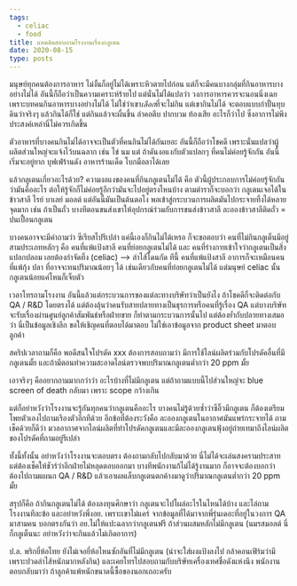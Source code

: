 ```yaml
---
tags:
  - celiac
  - food
title: แทคติคสอบถามโรงงานเรื่องกลูเตน
date: 2020-08-15
type: posts
---
```


มนุษย์ทุกคนต้องการอาหาร ไม่งั้นก็อยู่ไม่ได้เพราะหิวตายไปก่อน แต่ก็จะมีคนบางกลุ่มที่กินอาหารบางอย่างไม่ได้ อันนี้ก็ถือว่าเป็นความเคราะห์ร้ายไป แต่นั่นไม่ได้แปลว่า วงการอาหารควรจะนอนนิ่งเฉย เพราะบทคนกินอาหารบางอย่างไม่ได้ ไม่ใช่ว่าเขา*เลือก*ที่จะไม่กิน แต่เขากินไม่ได้ จะตอบแบบกำปั้นทุบดินว่าจริงๆ แล้วกินได้ก็ใช่ แต่กินแล้วจะผื่นขึ้น ลำคอตีบ ปากบวม ท้องเสีย อะไรก็ว่าไป ซึ่งอาการไม่พึงประสงค์เหล่านี่ไม่ควรเกิดขึ้น

ตัวอาหารที่บางคนกินไม่ได้อาจจะเป็นตัวที่คนกินไม่ได้กันเยอะ อันนี้ก็ถือว่าโชคดี เพราะนั่นแปลว่าผู้ผลิตส่วนใหญ่จะแจ้งไว้บนฉลาก เช่น ไข่ นม แต่ ถ้าดันงอแงกับตัวแปลกๆ ที่คนไม่ค่อยรู้จักกัน อันนี้เริ่มจะอยู่ยาก บุฟเฟ่ร้านดัง อาหารร้านเด็ด โบกมือลาได้เลย

แล้วกลูเตนเกี่ยวอะไรด้วย? ความงอแงของคนที่กินกลูเตนไม่ได้ คือ ตัวนี้ผู้ประกอบการไม่ค่อยรู้จักกันว่ามันคืออะไร ต่อให้รู้จักก็ไม่ค่อยรู้อีกว่ามันจะไปอยู่ตรงไหนบ้าง ตามตำราก็จะบอกว่า กลูเตนเจอได้ในข้าวสาลี ไรย์ บาเลย์ มอลต์ แต่อันนี้มันเป็นต้นตอไง พอเข้าสู่กระบวนการผลิตมันไปกระจายทิ้งได้หลายจุดมาก เช่น ถ้าเป็นถั่ว บางทีตอนขนส่งเขาให้อุปกรณ์ร่วมกับการขนส่งข้าวสาลี ละอองข้าวสาลีติดถั่ว = ปนเปื้อนกลูเตน

บางคนอาจจะมีคำถามว่า ซีเรียสไปรึเปล่า แค่นี้เองก็กินไม่ได้เหรอ ก็จะขอตอบว่า คนที่ไม่กินกลูเต็นมีอยู่สามประเภทหลักๆ คือ คนที่แพ้แป้งสาลี คนที่ย่อยกลูเตนไม่ได้ และ คนที่ร่างกายเข้าใจว่ากลูเตนเป็นสิ่งแปลกปลอม เลยต้องกำจัดทิ้ง (celiac) --> ลำไส้โดนกัด ทีนี้ คนที่แพ้แป้งสาลี อาการก็จะเหมือนคนที่แพ้กุ้ง ปลา ที่อาจจะทนปริมาณน้อยๆ ได้ เช่นเดียวกับคนที่ย่อยกลูเตนไม่ได้ แต่มนุษย์ celiac นั้น กลูเตนน้อยแค่ไหนก็เจ็บตัว

เวลาโทรถามโรงงาน อันนี้แล้วแต่กระบวนการของแต่ละทางบริษัทว่าเป็นยังไง ถ้าโชคดีก็จะติดต่อกับ QA / R&D โดยตรงได้ แต่ต้องลุ้นว่าคนรับสายปลายทางเป็นธุรการหรือคนที่รู้เรื่อง QA แต่บางบริษัทจะรับเรื่องผ่านศูนย์ลูกค้าสัมพันธ์หรือฝ่ายขาย ก็ทำตามกระบวนการนั้นไป แต่ต้องย้ำกับปลายทางเสมอว่า นี่เป็นข้อมูลเชิงลึก ขอให้เชิญคนที่ตอบได้มาตอบ ไม่ใช่เอาข้อมูลจาก product sheet มาตอบลูกค้า 

สคริปเวลาถามก็คือ พอดีสนใจโปรดัค xxx ต้องการสอบถามว่า มีการใช้ไลน์ผลิตร่วมกับโปรดัคอื่นที่มีกลูเตนมั้ย และถ้ามีตอนทำความสะอาดไลน์ตรวจพบปริมาณกลูเตนต่ำกว่า 20 ppm มั้ย

เอาจริงๆ คืออยากถามมากกว่าว่า อะไรบ้างที่ไม่มีกลูเตน แต่ถ้าถามแบบนี้ไปส่วนใหญ่จะ blue screen of death กลับมา เพราะ scope กว้างเกิน

แต่ก็อย่าหวังว่าโรงงานจะรู้กันทุกคนว่ากลูเตนคืออะไร บางคนไม่รู้ด้วยซ้ำว่าซีอิ๊วมีกลูเตน ก็ต้องเตรียมโพยตัวเองไปถามเรีองตัวอีกทีด้วย อีกข้อที่ต้องระวังคือ ละอองกลูเตนในอากาศมันแพร่กระจายได้ ถามเช็คด้วยก็ดีว่า มวลอากาศจากไลน์ผลิตที่ทำโปรดัคกลูเตนและมีละอองกลูเตนฟุ้งอยู่ถ่ายเทมาถึงไลน์ผลิตของโปรดัคที่ถามอยู่รึเปล่า

ทั้งนี้ทั้งนั้น อย่าหวังว่าโรงงานจะตอบตรง ต้องถามกลับไปกลับมาด้วย นี่ไม่ได้จะเล่นสงครามประสาท แต่ต้องเช็คให้ชัวร์ว่าอีกฝ่ายไม่หลุดตอบออกมา บางทีพนักงานก้ไม่ได้รู้งานมาก ก็อาจจะต้องบอกว่า ต้องไปถามแผนก QA / R&D แล้วเอาผลแล็บกลูเตนตกค้างมาดูว่าปริมาณกลูเตนต่ำกว่า 20 ppm มั้ย

สรุปก็คือ ถ้ากินกลูเตนไม่ได้ ต้องลงทุนศึกษาว่า กลูเตนจะไปโผล่อะไรในไหนได้บ้าง และไล่ถามโรงงานทีละข้อ และอย่าหวังพึ่งอย. เพราะเขาไม่แคร์ จากข้อมูลที่ได้มาจากพี่รุ่นเดอะที่อยู่ในวงการ QA มาสามคน บอกตรงกันว่า อย.ไม่ให้แปะฉลากว่ากลูเตนฟรี ถ้าส่วนผสมหลักไม่มีกลูเตน (นมรสมอลต์ นี่ก็กลูเต็นนะ อย่าหวังว่าจะกินแล้วไม่เกิดอาการ)

ป.ล. พริกยี่ห้อไทย ยังไม่เจอยี่ห้อไหนซักอันที่ไม่มีกลูเตน (น่าจะใส่ผงแป้งลงไป กล้าคอนเฟิร์มว่ามี เพราะปวดลำไส้หนักมากหลังกิน) และเคยโทรไปสอบถามกับบริษัทเครื่องเทศชื่อดังแห่งนึง พนักงานตอบกลับมาว่า ถ้าลูกค้าแพ้หนักขนาดนี้ซื้อของนอกเถอะครับ